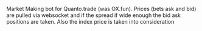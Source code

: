Market Making bot for Quanto.trade (was OX.fun). 
Prices (bets ask and bid) are pulled via websocket and if the spread if wide enough the bid ask positions are taken. Also the index price is taken into consideration

